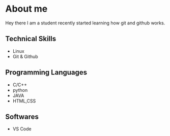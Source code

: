 # About me
Hey there I am a student recently started learning how git and github works. 


## Technical Skills
* Linux
* Git & Github

## Programming Languages
* C/C++
* python
* JAVA
* HTML,CSS


## Softwares
* VS Code

